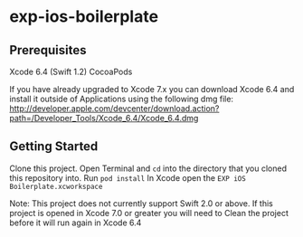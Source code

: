 # exp-ios-boilerplate

## Prerequisites
Xcode 6.4 (Swift 1.2)
CocoaPods

If you have already upgraded to Xcode 7.x you can download Xcode 6.4 and install it outside of Applications using the following dmg file: http://developer.apple.com/devcenter/download.action?path=/Developer_Tools/Xcode_6.4/Xcode_6.4.dmg

## Getting Started
Clone this project. 
Open Terminal and `cd` into the directory that you cloned this repository into.
Run `pod install`
In Xcode open the `EXP iOS Boilerplate.xcworkspace`


Note: This project does not currently support Swift 2.0 or above. If this project is opened in Xcode 7.0 or greater you will need to Clean the project before it will run again in Xcode 6.4